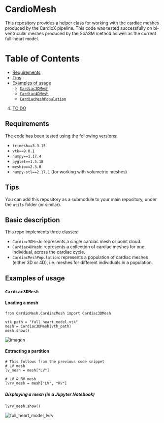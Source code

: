 
# CardioMesh
This repository provides a helper class for working with the cardiac meshes produced by the CardioX pipeline.
This code was tested successfully on bi-ventricular meshes produced by the SpASM method as well as the current full-heart model.

# Table of Contents
- [Requirements](#requirements)
- [Tips](#tips)
- [Examples of usage](#Examples-of-usage)
    - [`Cardiac3DMesh`](#cardiac3dmesh)
    - [`Cardiac4DMesh`](#cardiac4dmesh)
    - [`CardiacMeshPopulation`](#cardiacmeshpopulation)
4. [TO DO](#TO-DO)

## Requirements
The code has been tested using the following versions:
- `trimesh==3.9.15`
- `vtk==9.0.1`
- `numpy==1.17.4`
- `pyglet==1.5.18`
- `meshio==2.3.0`
- `numpy-stl==2.17.1` (for working with volumetric meshes)


## Tips
You can add this repository as a submodule to your main repository, under the `utils` folder (or similar).

## Basic description
This repo implements three classes:
- `Cardiac3DMesh`: represents a single cardiac mesh or point cloud.
- `Cardiac4DMesh`: represents a collection of cardiac meshes for one individual, across the cardiac cycle.
- `CardiacMeshPopulation`: represents a population of cardiac meshes (either 3D or 4D), i.e. meshes for different individuals in a population.

## Examples of usage

### `Cardiac3DMesh`

#### Loading a mesh

```
from CardioMesh.CardiacMesh import Cardiac3DMesh

vtk_path = "full_heart_model.vtk"
mesh = Cardiac3DMesh(vtk_path)
mesh.show()
```
![imagen](https://user-images.githubusercontent.com/11581216/124265436-92553100-db2d-11eb-97e0-4227295f1c90.png)

#### Extracting a partition

```
# This follows from the previous code snippet
# LV mesh
lv_mesh = mesh["LV"]

# LV & RV mesh
lvrv_mesh = mesh["LV", "RV"]
```

##### Displaying a mesh (in a Jupyter Notebook)
```
lvrv_mesh.show()
```

![full_heart_model_lvrv](https://user-images.githubusercontent.com/11581216/124301229-6babf000-db57-11eb-8a39-7b3305ae9d89.png)